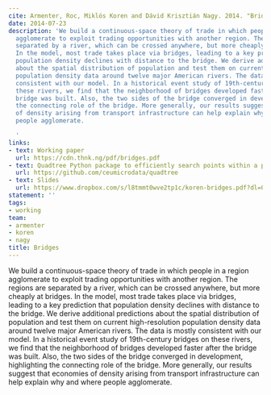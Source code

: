 ```yaml
---
cite: Armenter, Roc, Miklós Koren and Dávid Krisztián Nagy. 2014. "Bridges"
date: 2014-07-23
description: 'We build a continuous-space theory of trade in which people in a region
  agglomerate to exploit trading opportunities with another region. The regions are
  separated by a river, which can be crossed anywhere, but more cheaply at bridges.
  In the model, most trade takes place via bridges, leading to a key prediction that
  population density declines with distance to the bridge. We derive additional predictions
  about the spatial distribution of population and test them on current high-resolution
  population density data around twelve major American rivers. The data is mostly
  consistent with our model. In a historical event study of 19th-century bridges on
  these rivers, we find that the neighborhood of bridges developed faster after the
  bridge was built. Also, the two sides of the bridge converged in development, highlighting
  the connecting role of the bridge. More generally, our results suggest that economies
  of density arising from transport infrastructure can help explain why and where
  people agglomerate.

  '
links:
- text: Working paper
  url: https://cdn.thnk.ng/pdf/bridges.pdf
- text: Quadtree Python package to efficiently search points within a polygon
  url: https://github.com/ceumicrodata/quadtree
- text: Slides
  url: https://www.dropbox.com/s/l8tmmt0wve2tp1c/koren-bridges.pdf?dl=0
statement: ''
tags:
- working
team:
- armenter
- koren
- nagy
title: Bridges
---
```

We build a continuous-space theory of trade in which people in a region agglomerate to exploit trading opportunities with another region. The regions are separated by a river, which can be crossed anywhere, but more cheaply at bridges. In the model, most trade takes place via bridges, leading to a key prediction that population density declines with distance to the bridge. We derive additional predictions about the spatial distribution of population and test them on current high-resolution population density data around twelve major American rivers. The data is mostly consistent with our model. In a historical event study of 19th-century bridges on these rivers, we find that the neighborhood of bridges developed faster after the bridge was built. Also, the two sides of the bridge converged in development, highlighting the connecting role of the bridge. More generally, our results suggest that economies of density arising from transport infrastructure can help explain why and where people agglomerate.

